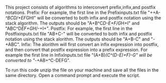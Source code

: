This project consists of algorithms to interconvert prefix,infix,and postfix notations.
Prefix: For example, the first line in the Prefixinputs.txt file "++A-*^BCD/+EF*GHI" will be converted to both infix and postfix notation using the stack algorithm. The outputs should be "A+B^C*D-E+F/G*H+I" and "ABC^D*EF+GH*/-+I+".
Postfix: For example, the first line in the Postfixinputs.txt file "AB+C-" will be converted to both infix and postfix notation using the stack alorithm. The outputs should be "A+B-C" and "-+ABC".
Infix: The alorithm will first convert an infix expression into postfix, and then convert that postfix expression into a prefix expression. For example the first line in InfixInputs.txt file "(A+B)*(C^(D-E)+F)-G" will be converted to "-*+AB+^C-DEFG".

To run this code unzip the file on your machine and save all the files in the same directory. Open a command prompt and execute the script.

